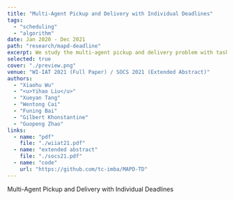 ```yaml
---
title: "Multi-Agent Pickup and Delivery with Individual Deadlines"
tags: 
  - "scheduling"
  - "algorithm"
date: Jan 2020 - Dec 2021
path: "research/mapd-deadline"
excerpt: We study the multi-agent pickup and delivery problem with task deadlines, where a team of agents execute a batch of tasks with individual deadlines to maximize the number of tasks completed by their deadlines. Existing approaches to multi-agent pickup and delivery typically address task assignment and path planning separately. We take an integrated approach that assigns and plans one task at a time taking into account the agent states resulting from all the previous task assignments and path planning. We define metrics to effectively determine which task is most worth assignment next and which agent ought to execute a given task, and propose a priority-based framework for joint task assignment and path planning. We leverage the bounding and pruning techniques in the proposed framework to greatly improve computational efficiency. We also refine the dummy path method for collision-free path planning. The effectiveness of the framework is validated by extensive experiments.
selected: true
cover: "./preview.png"
venue: "WI-IAT 2021 (Full Paper) / SOCS 2021 (Extended Abstract)"
authors:
  - "Xiaohu Wu"
  - "<u>Yihao Liu</u>"
  - "Xueyan Tang"
  - "Wentong Cai"
  - "Funing Bai"
  - "Gilbert Khonstantine"
  - "Guopeng Zhao"
links:
  - name: "pdf"
    file: "./wiiat21.pdf"
  - name: "extended abstract"
    file: "./socs21.pdf"
  - name: "code"
    url: "https://github.com/tc-imba/MAPD-TD"
---
```


Multi-Agent Pickup and Delivery with Individual Deadlines

